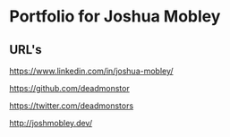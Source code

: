 # Portfolio for Joshua Mobley

 ## URL's
  https://www.linkedin.com/in/joshua-mobley/
  
  https://github.com/deadmonstor
  
  https://twitter.com/deadmonstors
  
  http://joshmobley.dev/
